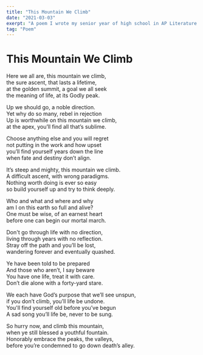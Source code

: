 ```yaml
---
title: "This Mountain We Climb"
date: "2021-03-03"
exerpt: "A poem I wrote my senior year of high school in AP Literature."
tag: "Poem"
---
```


# This Mountain We Climb

Here we all are, this mountain we climb,  
the sure ascent, that lasts a lifetime,  
at the golden summit, a goal we all seek  
the meaning of life, at its Godly peak.

Up we should go, a noble direction.  
Yet why do so many, rebel in rejection  
Up is worthwhile on this mountain we climb,  
at the apex, you’ll find all that’s sublime.

Choose anything else and you will regret  
not putting in the work and how upset  
you’ll find yourself years down the line  
when fate and destiny don’t align.

It’s steep and mighty, this mountain we climb.  
A difficult ascent, with wrong paradigms.  
Nothing worth doing is ever so easy  
so build yourself up and try to think deeply.

Who and what and where and why  
am I on this earth so full and alive?  
One must be wise, of an earnest heart  
before one can begin our mortal march.

Don't go through life with no direction,  
living through years with no reflection.  
Stray off the path and you’ll be lost,  
wandering forever and eventually quashed.

Ye have been told to be prepared  
And those who aren’t, I say beware  
You have one life, treat it with care.  
Don’t die alone with a forty-yard stare.

We each have God’s purpose that we’ll see unspun,  
if you don’t climb, you’ll life be undone.  
You'll find yourself old before you’ve begun  
A sad song you’ll life be, never to be sung.

So hurry now, and climb this mountain,  
when ye still blessed a youthful fountain.  
Honorably embrace the peaks, the valleys,  
before you’re condemned to go down death’s alley.

